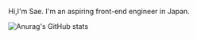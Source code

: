 Hi,I'm Sae. I'm an aspiring front-end engineer in Japan.

![Anurag's GitHub stats](https://github-readme-stats.vercel.app/api?username=sae-github&theme=gotham&show_icons=true)

